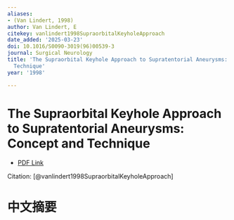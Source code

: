 ```yaml
---
aliases:
- (Van Lindert, 1998)
author: Van Lindert, E
citekey: vanlindert1998SupraorbitalKeyholeApproach
date_added: '2025-03-23'
doi: 10.1016/S0090-3019(96)00539-3
journal: Surgical Neurology
title: 'The Supraorbital Keyhole Approach to Supratentorial Aneurysms: Concept and
  Technique'
year: '1998'

---
```

# The Supraorbital Keyhole Approach to Supratentorial Aneurysms: Concept and Technique
- [PDF Link](zotero://open-pdf/library/items/L3IJ6ZH3)

Citation: [@vanlindert1998SupraorbitalKeyholeApproach]

# 中文摘要
